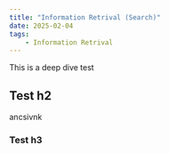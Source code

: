 ```yaml
---
title: "Information Retrival (Search)"
date: 2025-02-04
tags:
    - Information Retrival
---
```

This is a deep dive test

## Test h2

ancsivnk

### Test h3
